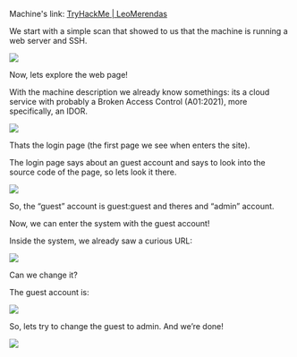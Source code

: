 Machine's link: [TryHackMe | LeoMerendas](https://tryhackme.com/p/LeoMerendas)

We start with a simple scan that showed to us that the machine is running a web server and SSH.

![](https://lh7-rt.googleusercontent.com/docsz/AD_4nXdHDcZqzlllla69zQgmSKM5v1H909jJyxGbXTlnVFuV5LfzxEL_KIpMdTj252Gai0dT6sKgDk_JWj2QwhoJLYQskteSCYIr3gK9GWR0kRZwHyeChBPH8TJgju_o3FtNuFNrfra0Dw?key=UPkumu6H_w0m_R7m1nLzQw)

Now, lets explore the web page!

With the machine description we already know somethings: its a cloud service with probably a Broken Access Control (A01:2021), more specifically, an IDOR.  

![](https://lh7-rt.googleusercontent.com/docsz/AD_4nXdeH7eNWILQldM7PmsI6Pyb54PqCcDk9W4YE21zxDq6cQksHXqH3lfiVqk6wTybDQsez9hQ0LeMRkI0vsd-V4twjZ8mgv2FbW-539mDKkTpsWufURNPjSUiBKk9xAMkK3_xt5VHbw?key=UPkumu6H_w0m_R7m1nLzQw)

Thats the login page (the first page we see when enters the site).

The login page says about an guest account and says to look into the source code of the page, so lets look it there.

![](https://lh7-rt.googleusercontent.com/docsz/AD_4nXcanCcfR52oAEgmE8d8-JJxIGqK5RkFq_1uojlakdGP1fdTJZfdnIT7mUmISYEpX2TF04xGbww1uJDkDmW7nC0QxE2azaTIR3KRuFa-nPy5MY6vZ8Sja6sXiUhbBmx0Vod_xnSh?key=UPkumu6H_w0m_R7m1nLzQw)

So, the “guest” account is guest:guest and theres and “admin” account.

Now, we can enter the system with the guest account!  

Inside the system, we already saw a curious URL:

![](https://lh7-rt.googleusercontent.com/docsz/AD_4nXcIdZQpy8sKRjVOMnXk448J5va1M_xlk_E9CmqiCEeysaLzyxQ1MiyE_hmLM6fi2psnu-ToVr0VWSgg8WBT_NnXqwu8QsN7XFDF8OL9ycryg_knFABvLG-EQqDvEXR156Ml8NtcxA?key=UPkumu6H_w0m_R7m1nLzQw)

Can we change it?

The guest account is:

![](https://lh7-rt.googleusercontent.com/docsz/AD_4nXcHgS6o6rBxVgm4BejMakyTJr9QxwbEvL1PRh1F3N41sKwJf7rDgcA68P8y4F0035aByPxllCyOfTdBhh7StFRJz8JIzeaddf58QKpDfiFrgc69iIWl7h1P-43OCL4hIzgkGJDD?key=UPkumu6H_w0m_R7m1nLzQw)

So, lets try to change the guest to admin. And we’re done!

![](https://lh7-rt.googleusercontent.com/docsz/AD_4nXdVfKcH8N8YiIgvGqebbemMWWSlCZt2h2FwZWi6jjuNmz-a9pu1f21M5G2_QePVWfZVMrBUTA2hn42CJHJuNA6xAmrAgdQTlz7ADmNOro_lp1k_NlE5_rviM0AALuZF26ZaWWB4oQ?key=UPkumu6H_w0m_R7m1nLzQw)
